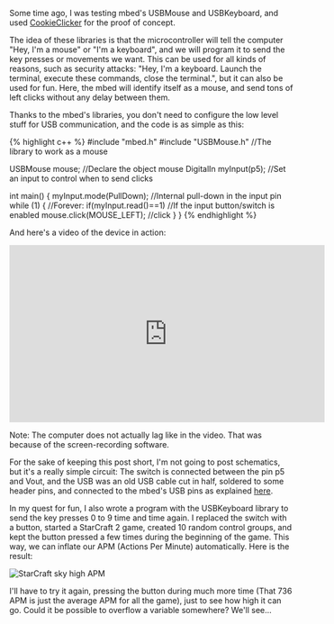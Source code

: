 Some time ago, I was testing mbed's USBMouse and USBKeyboard, and used
[CookieClicker](http://orteil.dashnet.org/cookieclicker/) for the proof of
concept.

The idea of these libraries is that the microcontroller will tell the computer
"Hey, I'm a mouse" or "I'm a keyboard", and we will program it to send the key
presses or movements we want. This can be used for all kinds of reasons, such as
security attacks: "Hey, I'm a keyboard. Launch the terminal, execute these
commands, close the terminal.", but it can also be used for fun. Here, the mbed
will identify itself as a mouse, and send tons of left clicks without any delay
between them.

Thanks to the mbed's libraries, you don't need to configure the low level stuff
for USB communication, and the code is as simple as this:

{% highlight c++ %}
#include "mbed.h"
#include "USBMouse.h" //The library to work as a mouse

USBMouse mouse; //Declare the object mouse
DigitalIn myInput(p5); //Set an input to control when to send clicks

int main() {
    myInput.mode(PullDown); //Internal pull-down in the input pin
    while (1) { //Forever:
        if(myInput.read()==1) //If the input button/switch is enabled
            mouse.click(MOUSE_LEFT); //click
    }
}
{% endhighlight %}

And here's a video of the device in action:

<iframe width="560" height="315" src="https://www.youtube.com/embed/IKbpxfed_fg" frameborder="0" allowfullscreen></iframe>

Note: The computer does not actually lag like in the video. That was because of
the screen-recording software.

For the sake of keeping this post short, I'm not going to post schematics, but
it's a really simple circuit: The switch is connected between the pin p5 and
Vout, and the USB was an old USB cable cut in half, soldered to some header
pins, and connected to the mbed's USB pins as explained
[here](https://developer.mbed.org/handbook/USBDevice).

In my quest for fun, I also wrote a program with the USBKeyboard library to send
the key presses 0 to 9 time and time again. I replaced the switch with a button,
started a StarCraft 2 game, created 10 random control groups, and kept the button
pressed a few times during the beginning of the game. This way, we can inflate
our APM (Actions Per Minute) automatically. Here is the result:

![StarCraft sky high APM](http://i.imgur.com/EMGDRSY.jpg)

I'll have to try it again, pressing the button during much more time (That 736
APM is just the average APM for all the game), just to see how high it can go.
Could it be possible to overflow a variable somewhere? We'll see...
